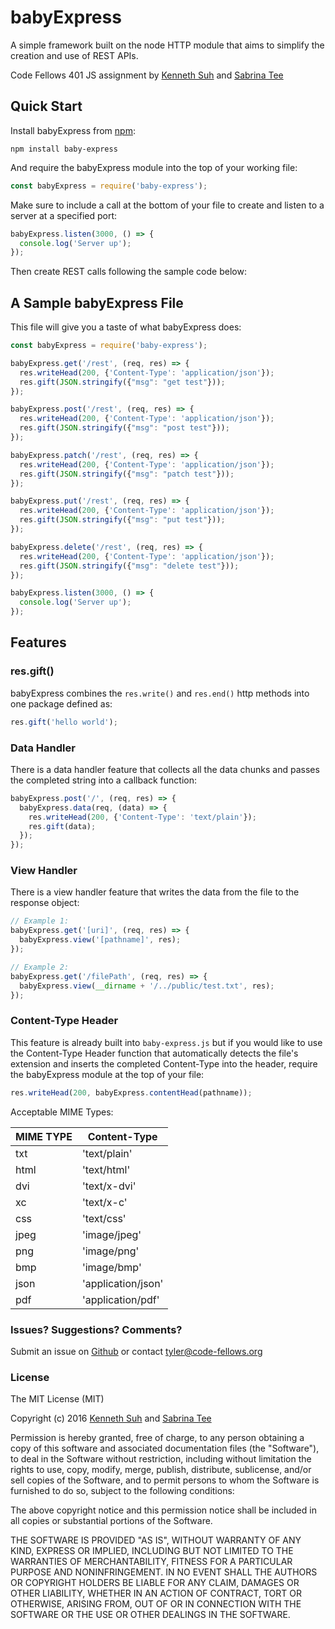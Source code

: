# babyExpress
A simple framework built on the node HTTP module that aims to simplify the creation and use of REST APIs.

Code Fellows 401 JS assignment by [Kenneth Suh](https://github.com/suhk) and [Sabrina Tee](https://github.com/sabbyt)

## Quick Start
Install babyExpress from [npm](https://www.npmjs.com/package/baby-express):
```
npm install baby-express
```
And require the babyExpress module into the top of your working file:
```javascript
const babyExpress = require('baby-express');
```
Make sure to include a call at the bottom of your file to create and listen to a server at a specified port:
```javascript
babyExpress.listen(3000, () => {
  console.log('Server up');
});
```
Then create REST calls following the sample code below:

## A Sample babyExpress File
This file will give you a taste of what babyExpress does:
```javascript
const babyExpress = require('baby-express');

babyExpress.get('/rest', (req, res) => {
  res.writeHead(200, {'Content-Type': 'application/json'});
  res.gift(JSON.stringify({"msg": "get test"}));
});

babyExpress.post('/rest', (req, res) => {
  res.writeHead(200, {'Content-Type': 'application/json'});
  res.gift(JSON.stringify({"msg": "post test"}));
});

babyExpress.patch('/rest', (req, res) => {
  res.writeHead(200, {'Content-Type': 'application/json'});
  res.gift(JSON.stringify({"msg": "patch test"}));
});

babyExpress.put('/rest', (req, res) => {
  res.writeHead(200, {'Content-Type': 'application/json'});
  res.gift(JSON.stringify({"msg": "put test"}));
});

babyExpress.delete('/rest', (req, res) => {
  res.writeHead(200, {'Content-Type': 'application/json'});
  res.gift(JSON.stringify({"msg": "delete test"}));
});

babyExpress.listen(3000, () => {
  console.log('Server up');
});
```

## Features
### res.gift()
babyExpress combines the ```res.write()``` and ```res.end()``` http methods into one package defined as:
```javascript
res.gift('hello world');
```

### Data Handler
There is a data handler feature that collects all the data chunks and passes the completed string into a callback function:
```javascript
babyExpress.post('/', (req, res) => {
  babyExpress.data(req, (data) => {
    res.writeHead(200, {'Content-Type': 'text/plain'});
    res.gift(data);
  });
});
```

### View Handler
There is a view handler feature that writes the data from the file to the response object:
```javascript
// Example 1:
babyExpress.get('[uri]', (req, res) => {
  babyExpress.view('[pathname]', res);
});

// Example 2:
babyExpress.get('/filePath', (req, res) => {
  babyExpress.view(__dirname + '/../public/test.txt', res);
});

```

### Content-Type Header
This feature is already built into ```baby-express.js``` but if you would like to use the Content-Type Header function that automatically detects the file's extension and inserts the completed Content-Type into the header, require the babyExpress module at the top of your file:
```javascript
res.writeHead(200, babyExpress.contentHead(pathname));
```
Acceptable MIME Types:

| MIME TYPE | Content-Type |
|-----------|--------------|
| txt       | 'text/plain' |
| html      | 'text/html'  |
| dvi       | 'text/x-dvi' |
| xc        | 'text/x-c'   |
| css       | 'text/css'   |
| jpeg      | 'image/jpeg' |
| png       | 'image/png'  |
| bmp       | 'image/bmp'  |
| json      | 'application/json' |
| pdf       | 'application/pdf'  |


### Issues? Suggestions? Comments?
Submit an issue on [Github](https://github.com/sabbyt/http-framework/issues) or contact tyler@code-fellows.org

### License
The MIT License (MIT)

Copyright (c) 2016 [Kenneth Suh](https://github.com/suhk) and [Sabrina Tee](https://github.com/sabbyt)

Permission is hereby granted, free of charge, to any person obtaining a copy
of this software and associated documentation files (the "Software"), to deal
in the Software without restriction, including without limitation the rights
to use, copy, modify, merge, publish, distribute, sublicense, and/or sell
copies of the Software, and to permit persons to whom the Software is
furnished to do so, subject to the following conditions:

The above copyright notice and this permission notice shall be included in all
copies or substantial portions of the Software.

THE SOFTWARE IS PROVIDED "AS IS", WITHOUT WARRANTY OF ANY KIND, EXPRESS OR
IMPLIED, INCLUDING BUT NOT LIMITED TO THE WARRANTIES OF MERCHANTABILITY,
FITNESS FOR A PARTICULAR PURPOSE AND NONINFRINGEMENT. IN NO EVENT SHALL THE
AUTHORS OR COPYRIGHT HOLDERS BE LIABLE FOR ANY CLAIM, DAMAGES OR OTHER
LIABILITY, WHETHER IN AN ACTION OF CONTRACT, TORT OR OTHERWISE, ARISING FROM,
OUT OF OR IN CONNECTION WITH THE SOFTWARE OR THE USE OR OTHER DEALINGS IN THE
SOFTWARE.
